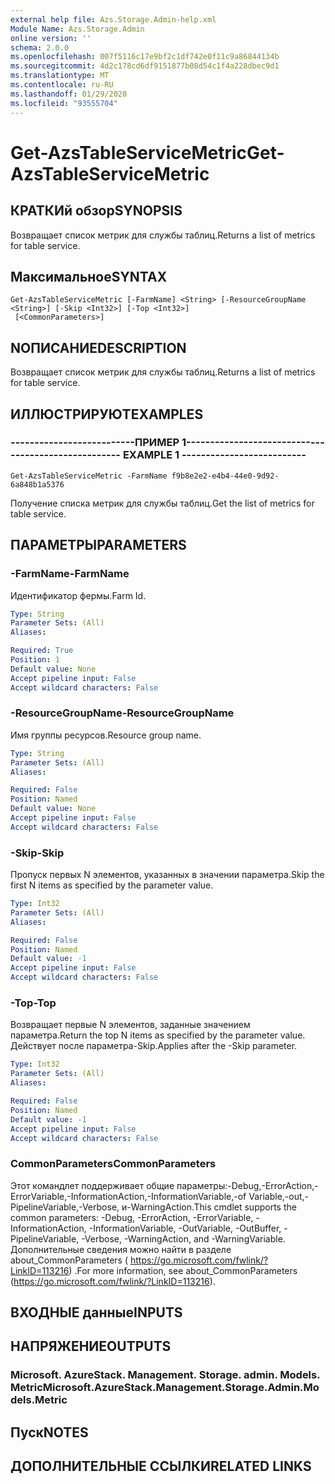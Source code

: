 ```yaml
---
external help file: Azs.Storage.Admin-help.xml
Module Name: Azs.Storage.Admin
online version: ''
schema: 2.0.0
ms.openlocfilehash: 007f5116c17e9bf2c1df742e0f11c9a86844134b
ms.sourcegitcommit: 4d2c178cd6df9151877b08d54c1f4a228dbec9d1
ms.translationtype: MT
ms.contentlocale: ru-RU
ms.lasthandoff: 01/29/2020
ms.locfileid: "93555704"
---
```

# <span data-ttu-id="7e869-101">Get-AzsTableServiceMetric</span><span class="sxs-lookup"><span data-stu-id="7e869-101">Get-AzsTableServiceMetric</span></span>

## <span data-ttu-id="7e869-102">КРАТКИй обзор</span><span class="sxs-lookup"><span data-stu-id="7e869-102">SYNOPSIS</span></span>
<span data-ttu-id="7e869-103">Возвращает список метрик для службы таблиц.</span><span class="sxs-lookup"><span data-stu-id="7e869-103">Returns a list of metrics for table service.</span></span>

## <span data-ttu-id="7e869-104">Максимальное</span><span class="sxs-lookup"><span data-stu-id="7e869-104">SYNTAX</span></span>

```
Get-AzsTableServiceMetric [-FarmName] <String> [-ResourceGroupName <String>] [-Skip <Int32>] [-Top <Int32>]
 [<CommonParameters>]
```

## <span data-ttu-id="7e869-105">NОПИСАНИЕ</span><span class="sxs-lookup"><span data-stu-id="7e869-105">DESCRIPTION</span></span>
<span data-ttu-id="7e869-106">Возвращает список метрик для службы таблиц.</span><span class="sxs-lookup"><span data-stu-id="7e869-106">Returns a list of metrics for table service.</span></span>

## <span data-ttu-id="7e869-107">ИЛЛЮСТРИРУЮТ</span><span class="sxs-lookup"><span data-stu-id="7e869-107">EXAMPLES</span></span>

### <span data-ttu-id="7e869-108">--------------------------ПРИМЕР 1--------------------------</span><span class="sxs-lookup"><span data-stu-id="7e869-108">-------------------------- EXAMPLE 1 --------------------------</span></span>
```
Get-AzsTableServiceMetric -FarmName f9b8e2e2-e4b4-44e0-9d92-6a848b1a5376
```

<span data-ttu-id="7e869-109">Получение списка метрик для службы таблиц.</span><span class="sxs-lookup"><span data-stu-id="7e869-109">Get the list of metrics for table service.</span></span>

## <span data-ttu-id="7e869-110">ПАРАМЕТРЫ</span><span class="sxs-lookup"><span data-stu-id="7e869-110">PARAMETERS</span></span>

### <span data-ttu-id="7e869-111">-FarmName</span><span class="sxs-lookup"><span data-stu-id="7e869-111">-FarmName</span></span>
<span data-ttu-id="7e869-112">Идентификатор фермы.</span><span class="sxs-lookup"><span data-stu-id="7e869-112">Farm Id.</span></span>

```yaml
Type: String
Parameter Sets: (All)
Aliases: 

Required: True
Position: 1
Default value: None
Accept pipeline input: False
Accept wildcard characters: False
```

### <span data-ttu-id="7e869-113">-ResourceGroupName</span><span class="sxs-lookup"><span data-stu-id="7e869-113">-ResourceGroupName</span></span>
<span data-ttu-id="7e869-114">Имя группы ресурсов.</span><span class="sxs-lookup"><span data-stu-id="7e869-114">Resource group name.</span></span>

```yaml
Type: String
Parameter Sets: (All)
Aliases: 

Required: False
Position: Named
Default value: None
Accept pipeline input: False
Accept wildcard characters: False
```

### <span data-ttu-id="7e869-115">-Skip</span><span class="sxs-lookup"><span data-stu-id="7e869-115">-Skip</span></span>
<span data-ttu-id="7e869-116">Пропуск первых N элементов, указанных в значении параметра.</span><span class="sxs-lookup"><span data-stu-id="7e869-116">Skip the first N items as specified by the parameter value.</span></span>

```yaml
Type: Int32
Parameter Sets: (All)
Aliases: 

Required: False
Position: Named
Default value: -1
Accept pipeline input: False
Accept wildcard characters: False
```

### <span data-ttu-id="7e869-117">-Top</span><span class="sxs-lookup"><span data-stu-id="7e869-117">-Top</span></span>
<span data-ttu-id="7e869-118">Возвращает первые N элементов, заданные значением параметра.</span><span class="sxs-lookup"><span data-stu-id="7e869-118">Return the top N items as specified by the parameter value.</span></span>
<span data-ttu-id="7e869-119">Действует после параметра-Skip.</span><span class="sxs-lookup"><span data-stu-id="7e869-119">Applies after the -Skip parameter.</span></span>

```yaml
Type: Int32
Parameter Sets: (All)
Aliases: 

Required: False
Position: Named
Default value: -1
Accept pipeline input: False
Accept wildcard characters: False
```

### <span data-ttu-id="7e869-120">CommonParameters</span><span class="sxs-lookup"><span data-stu-id="7e869-120">CommonParameters</span></span>
<span data-ttu-id="7e869-121">Этот командлет поддерживает общие параметры:-Debug,-ErrorAction,-ErrorVariable,-InformationAction,-InformationVariable,-of Variable,-out,-PipelineVariable,-Verbose, и-WarningAction.</span><span class="sxs-lookup"><span data-stu-id="7e869-121">This cmdlet supports the common parameters: -Debug, -ErrorAction, -ErrorVariable, -InformationAction, -InformationVariable, -OutVariable, -OutBuffer, -PipelineVariable, -Verbose, -WarningAction, and -WarningVariable.</span></span> <span data-ttu-id="7e869-122">Дополнительные сведения можно найти в разделе about_CommonParameters ( https://go.microsoft.com/fwlink/?LinkID=113216) .</span><span class="sxs-lookup"><span data-stu-id="7e869-122">For more information, see about_CommonParameters (https://go.microsoft.com/fwlink/?LinkID=113216).</span></span>

## <span data-ttu-id="7e869-123">ВХОДНЫЕ данные</span><span class="sxs-lookup"><span data-stu-id="7e869-123">INPUTS</span></span>

## <span data-ttu-id="7e869-124">НАПРЯЖЕНИЕ</span><span class="sxs-lookup"><span data-stu-id="7e869-124">OUTPUTS</span></span>

### <span data-ttu-id="7e869-125">Microsoft. AzureStack. Management. Storage. admin. Models. Metric</span><span class="sxs-lookup"><span data-stu-id="7e869-125">Microsoft.AzureStack.Management.Storage.Admin.Models.Metric</span></span>

## <span data-ttu-id="7e869-126">Пуск</span><span class="sxs-lookup"><span data-stu-id="7e869-126">NOTES</span></span>

## <span data-ttu-id="7e869-127">ДОПОЛНИТЕЛЬНЫЕ ССЫЛКИ</span><span class="sxs-lookup"><span data-stu-id="7e869-127">RELATED LINKS</span></span>

